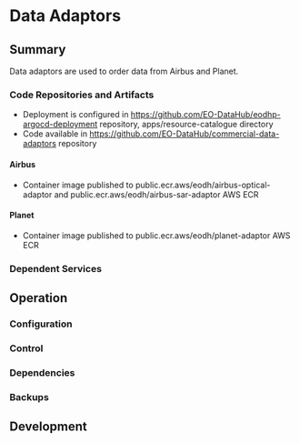 # Data Adaptors

## Summary

Data adaptors are used to order data from Airbus and Planet.


### Code Repositories and Artifacts

- Deployment is configured in https://github.com/EO-DataHub/eodhp-argocd-deployment repository, apps/resource-catalogue directory
- Code available in https://github.com/EO-DataHub/commercial-data-adaptors repository

#### Airbus
- Container image published to public.ecr.aws/eodh/airbus-optical-adaptor and public.ecr.aws/eodh/airbus-sar-adaptor AWS ECR

#### Planet
- Container image published to public.ecr.aws/eodh/planet-adaptor AWS ECR


### Dependent Services

[//]: # (The elasticsearch ingester takes inputs from the harvest transformer.)


## Operation

[//]: # (The service runs as a Kubernetes deployment under the `rc` namespace.)


### Configuration

[//]: # (The resource catalogue is configured as part of the [ArgoCD deployment repo]&#40;https://github.com/EO-DataHub/eodhp-argocd-deployment&#41; in the apps/resource-catalogue directory.)


### Control

[//]: # (To restart services run `kubectl rollout restart -n rc deployment <service-name>` for Kubernetes cluster or use ArgoCD UI to restart.)

[//]: # ()
[//]: # (Harvesters are produced on schedule - to rerun, set the scheduled time to be in the future and ensure the time has updated in ArgoCD.)

[//]: # ()
[//]: # (To stop services, the service must be removed from ArgoCD configuration.)


### Dependencies

[//]: # (There are many dependencies on external data for the resource catalogue, particularly for Planet, which requires the data to be present via the Planet API as and when required by the user. For individual dependencies, check the individual code repositories provided above.)


### Backups

[//]: # (All processed files are saved to the `catalogue-population-eodhp` bucket. These can be backed up using the S3 backup procedure if additional backups are required. )


## Development

[//]: # (The resource code is version controlled in the repositories stated above.)

[//]: # ()
[//]: # (New versions should be released by creating a new release using GitHub web UI with a version tag following the pattern v1.2.3. The commit tag will trigger the GitHub action release process.)

[//]: # ()
[//]: # (Alternately, releases may be published directly from the code repository with `make publish version=v1.2.3`, but this should only be used for test releases as the Git commit will not be properly tagged.)
